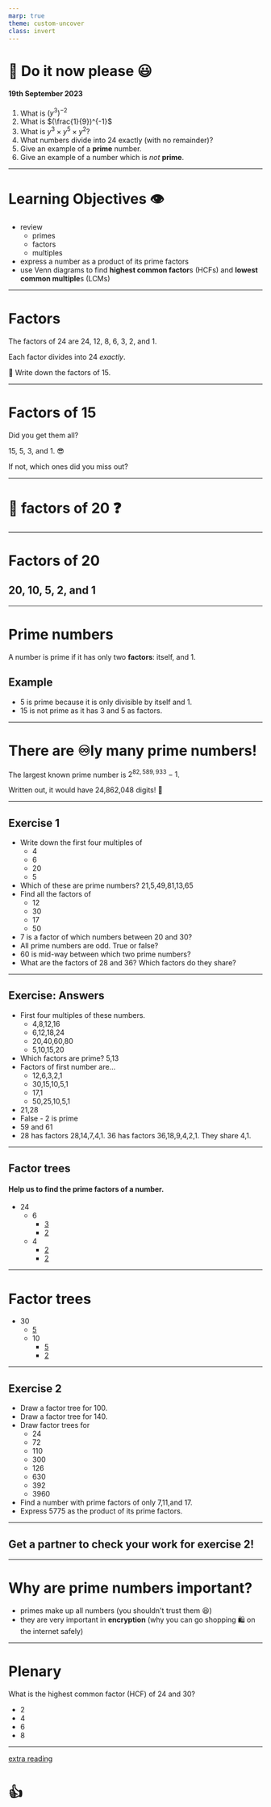 ```yaml
---
marp: true
theme: custom-uncover
class: invert
---
```


# :orange_book: Do it now please :smiley:

#### 19th September 2023

1. What is $(y^3)^{-2}$
2. What is $(\frac{1}{9})^{-1}$
3. What is $y^3 \times y^5 \times y^2$?
4. What numbers divide into 24 exactly (with no remainder)?
5. Give an example of a **prime** number.
6. Give an example of a number which is _not_ **prime**.

---

# Learning Objectives :eye:

- review
  - primes
  - factors
  - multiples
- express a number as a product of its prime factors
- use Venn diagrams to find **highest common factor**s (HCFs) and **lowest common multiple**s (LCMs)

---

# Factors

The factors of 24 are 24, 12, 8, 6, 3, 2, and 1.

Each factor divides into 24 _exactly_.

:memo: Write down the factors of 15.

---

# Factors of 15

Did you get them all?

15, 5, 3, and 1. :sunglasses:

If not, which ones did you miss out?

---

# :memo: factors of 20 :question:

---

# Factors of 20

## 20, 10, 5, 2, and 1

---

# Prime numbers

A number is prime if it has only two **factors**: itself, and 1.

## Example

- 5 is prime because it is only divisible by itself and 1.
- 15 is not prime as it has 3 and 5 as factors.

---

# There are :infinity:ly many prime numbers!

The largest known prime number is $2^{82,589,933}-1$.

Written out, it would have 24,862,048 digits! :exploding_head:

---

<!-- _class: questions -->

## Exercise 1

- Write down the first four multiples of
  - 4
  - 6
  - 20
  - 5
- Which of these are prime numbers? 21,5,49,81,13,65
- Find all the factors of
  - 12
  - 30
  - 17
  - 50
- 7 is a factor of which numbers between 20 and 30?
- All prime numbers are odd. True or false?
- 60 is mid-way between which two prime numbers?
- What are the factors of 28 and 36? Which factors do they share?

---

<!-- _class: questions -->

## Exercise: Answers

- First four multiples of these numbers.
  - 4,8,12,16
  - 6,12,18,24
  - 20,40,60,80
  - 5,10,15,20
- Which factors are prime? 5,13
- Factors of first number are...
  - 12,6,3,2,1
  - 30,15,10,5,1
  - 17,1
  - 50,25,10,5,1
- 21,28
- False - 2 is prime
- 59 and 61
- 28 has factors 28,14,7,4,1. 36 has factors 36,18,9,4,2,1. They share 4,1.

---

## Factor trees

#### Help us to find the **prime factors** of a number.

<!-- _class: tree -->

- 24
  - 6
    - [3]()
    - [2]()
  - 4
    - [2]()
    - [2]()

---

# Factor trees

<!-- _class: tree -->

- 30
  - [5]()
  - 10
    - [5]()
    - [2]()

---

## Exercise 2

<!-- _class: questions -->

- Draw a factor tree for 100.
- Draw a factor tree for 140.
- Draw factor trees for
  - 24
  - 72
  - 110
  - 300
  - 126
  - 630
  - 392
  - 3960
- Find a number with prime factors of only 7,11,and 17.
- Express 5775 as the product of its prime factors.

---

## Get a partner to check your work for exercise 2!

---

# Why are prime numbers important?

- primes make up all numbers (you shouldn't trust them :laughing:)
- they are very important in **encryption** (why you can go shopping :shopping: on the internet safely)

---

<!-- _class: multi-choice -->

# Plenary

What is the highest common factor (HCF) of 24 and 30?

- 2
- 4
- 6
- 8

---

[extra reading](https://blog.sciencemuseum.org.uk/the-magic-of-the-primes/)

# <!--fit--> :+1:
